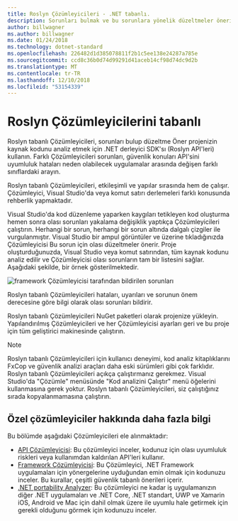 ```yaml
---
title: Roslyn Çözümleyicileri - .NET tabanlı.
description: Sorunları bulmak ve bu sorunlara yönelik düzeltmeler önerir tabanlı Roslyn Çözümleyicileri hakkında bilgi edinin.
author: billwagner
ms.author: billwagner
ms.date: 01/24/2018
ms.technology: dotnet-standard
ms.openlocfilehash: 226482d1d385078811f2b1c5ee138e24287a785e
ms.sourcegitcommit: ccd8c36b0d74d99291d41aceb14cf98d74dc9d2b
ms.translationtype: MT
ms.contentlocale: tr-TR
ms.lasthandoff: 12/10/2018
ms.locfileid: "53154339"
---
```

# <a name="the-roslyn-based-analyzers"></a>Roslyn Çözümleyicilerini tabanlı

Roslyn tabanlı Çözümleyicileri, sorunları bulup düzeltme Öner projenizin kaynak kodunu analiz etmek için .NET derleyici SDK'sı (Roslyn API'leri) kullanın. Farklı Çözümleyicileri sorunları, güvenlik konuları API'sini uyumluluk hataları neden olabilecek uygulamalar arasında değişen farklı sınıflardaki arayın.

Roslyn tabanlı Çözümleyicileri, etkileşimli ve yapılar sırasında hem de çalışır. Çözümleyici, Visual Studio'da veya komut satırı derlemeleri farklı konusunda rehberlik yapmaktadır.

Visual Studio'da kod düzenleme yaparken kaygıları tetikleyen kod oluşturma hemen sonra olası sorunları yakalama değişiklik yaptıkça Çözümleyicileri çalıştırın. Herhangi bir sorun, herhangi bir sorun altında dalgalı çizgiler ile vurgulanmıştır. Visual Studio bir ampul görüntüler ve üzerine tıkladığınızda Çözümleyicisi Bu sorun için olası düzeltmeler önerir. Proje oluşturduğunuzda, Visual Studio veya komut satırından, tüm kaynak kodunu analiz edilir ve Çözümleyicisi olası sorunların tam bir listesini sağlar. Aşağıdaki şekilde, bir örnek gösterilmektedir.

![framework Çözümleyicisi tarafından bildirilen sorunları](./media/framework-analyzers-2.png)

Roslyn tabanlı Çözümleyicileri hataları, uyarıları ve sorunun önem derecesine göre bilgi olarak olası sorunları bildirir.

Roslyn tabanlı Çözümleyicileri NuGet paketleri olarak projenize yükleyin. Yapılandırılmış Çözümleyicileri ve her Çözümleyicisi ayarları geri ve bu proje için tüm geliştirici makinesinde çalıştırın.

> [!NOTE]
> Roslyn tabanlı Çözümleyicileri için kullanıcı deneyimi, kod analiz kitaplıklarını FxCop ve güvenlik analizi araçları daha eski sürümleri gibi çok farklıdır.  Roslyn tabanlı Çözümleyicileri açıkça çalıştırmanız gerekmez. Visual Studio'da "Çözümle" menüsünde "Kod analizini Çalıştır" menü öğelerini kullanmasına gerek yoktur. Roslyn tabanlı Çözümleyicileri, siz çalıştığınız sırada kopyalanmamasına çalıştırın. 

## <a name="more-information-on-specific-analyzers"></a>Özel çözümleyiciler hakkında daha fazla bilgi

Bu bölümde aşağıdaki Çözümleyicileri ele alınmaktadır:

* [API Çözümleyicisi](api-analyzer.md): Bu çözümleyici inceler, kodunuz için olası uyumluluk riskleri veya kullanımdan kaldırılan API'leri kullanır.    
* [Framework Çözümleyicisi](framework-analyzer.md): Bu Çözümleyici, .NET Framework uygulamaları için yönergelerine uyduğundan emin olmak için kodunuzu inceler. Bu kurallar, çeşitli güvenlik tabanlı önerileri içerir.
* [.NET portability Analyzer](portability-analyzer.md): Bu çözümleyici ne kadar iş uygulamanızın diğer .NET uygulamaları ve .NET Core, .NET standart, UWP ve Xamarin iOS, Android ve Mac için dahil olmak üzere ile uyumlu hale getirmek için gerekli olduğunu görmek için kodunuzu inceler. 
